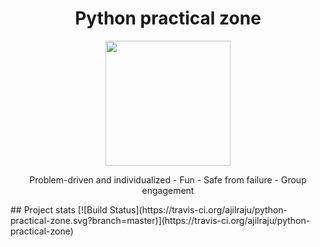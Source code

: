 <h1 align="center"> Python practical zone </h1>

<p align="center">
  <img src="https://upload.wikimedia.org/wikipedia/commons/thumb/c/c3/Python-logo-notext.svg/2000px-Python-logo-notext.svg.png" width="200" height="200"/>
</p>


<p align="center">
    Problem-driven and individualized - 
    Fun -
    Safe from failure -
    Group engagement 
</p>
## Project stats [![Build Status](https://travis-ci.org/ajilraju/python-practical-zone.svg?branch=master)](https://travis-ci.org/ajilraju/python-practical-zone)
